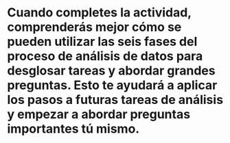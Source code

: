 # Cuando completes la actividad, comprenderás mejor cómo se pueden utilizar las seis fases del proceso de análisis de datos para desglosar tareas y abordar grandes preguntas. Esto te ayudará a aplicar los pasos a futuras tareas de análisis y empezar a abordar preguntas importantes tú mismo.

